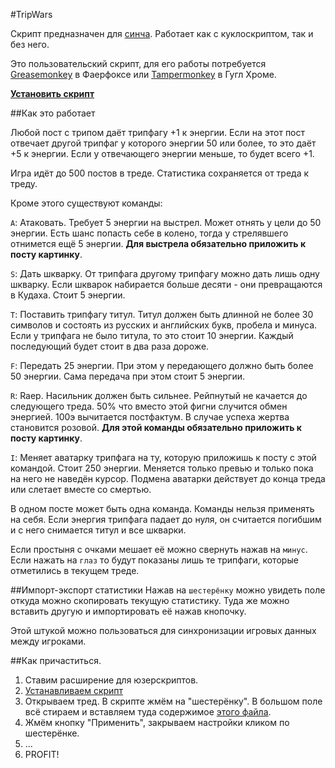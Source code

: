 #TripWars

Скрипт предназначен для [синча](http://syn-ch.com/). Работает как с куклоскриптом, так и без него.

Это пользовательский скрипт, для его работы потребуется [Greasemonkey](https://addons.mozilla.org/ru/firefox/addon/greasemonkey/) в Фаерфоксе или [Tampermonkey](https://chrome.google.com/webstore/detail/tampermonkey/dhdgffkkebhmkfjojejmpbldmpobfkfo?hl=ru) в Гугл Хроме.

**[Установить скрипт](https://github.com/desudesutalk/randomtrash/raw/master/tripwars/tripwars.user.js)**

##Как это работает

Любой пост с трипом даёт трипфагу +1 к энергии. Если на этот пост отвечает другой трипфаг у которого энергии 50 или более, то это даёт +5 к энергии. Если у отвечающего энергии меньше, то будет всего +1.

Игра идёт до 500 постов в треде. Статистика сохраняется от треда к треду.

Кроме этого существуют команды:

`A`: Атаковать. Требует 5 энергии на выстрел. Может отнять у цели до 50 энергии. Есть шанс попасть себе в колено, тогда у стрелявшего отнимется ещё 5 энергии. **Для выстрела обязательно приложить к посту картинку**.

`S`: Дать шкварку. От трипфага другому трипфагу можно дать лишь одну шкварку. Если шкварок набирается больше десяти - они превращаются в Кудаха. Стоит 5 энергии.

`T`: Поставить трипфагу титул. Титул должен быть длинной не более 30 символов и состоять из русских и английских букв, пробела и минуса. Если у трипфага не было титула, то это стоит 10 энергии. Каждый последующий будет стоит в два раза дороже.

`F`: Передать 25 энергии. При этом у передающего должно быть более 50 энергии. Сама передача при этом стоит 5 энергии.

`R`: Raep. Насильник должен быть сильнее. Рейпнутый не качается до следующего треда. 50% что вместо этой фигни случится обмен энергией. 100э вычитается постфактум. В случае успеха жертва становится розовой. **Для этой команды обязательно приложить к посту картинку**.

`I`: Меняет аватарку трипфага на ту, которую приложишь к посту с этой командой. Стоит 250 энергии. Меняется только превью и только пока на него не наведён курсор. Подмена аватарки действует до конца треда или слетает вместе со смертью.

В одном посте может быть одна команда. Команды нельзя применять на себя. Если энергия трипфага падает до нуля, он считается погибшим и с него снимается титул и все шкварки. 

Если простыня с очками мешает её можно свернуть нажав на `минус`. Если нажать на `глаз` то будут показаны лишь те трипфаги, которые отметились в текущем треде.

##Импорт-экспорт статистики
Нажав на `шестерёнку` можно увидеть поле откуда можно скопировать текущую статистику. Туда же можно вставить другую и импортировать её нажав кнопочку.

Этой штукой можно пользоваться для синхронизации игровых данных между игроками.

##Как причаститься.
1. Ставим расширение для юзерскриптов.
2. [Устанавливаем скрипт](https://github.com/desudesutalk/randomtrash/raw/master/tripwars/tripwars.user.js)
3. Открываем тред. В скрипте жмём на "шестерёнку". В большом поле всё стираем и вставляем туда содержимое [этого файла](https://raw.githubusercontent.com/desudesutalk/randomtrash/master/tripwars/stats.json).
4. Жмём кнопку "Применить", закрываем настройки кликом по шестерёнке.
5. ...
6. PROFIT!
